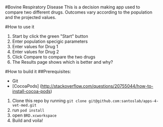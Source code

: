 #Bovine Respiratory Disease
This is a decision making app used to compare two different drugs. Outcomes vary according to the population and the projected values.

#How to use it
1. Start by click the green "Start" button
2. Enter population specigic parameters
3. Enter values for Drug 1
4. Enter values for Drug 2
5. Click Compare to compare the two drugs
6. The Results page shows which is better and why?

#How to build it
##Prerequisites:
- Git
- [CocoaPods] (http://stackoverflow.com/questions/20755044/how-to-install-cocoa-pods)

1. Clone this repo by running `git clone git@github.com:santoslab/apps-4-vet-med.git`
2. run `pod install`
3. open `BRD.xcworkspace`
4. Build and voila!
